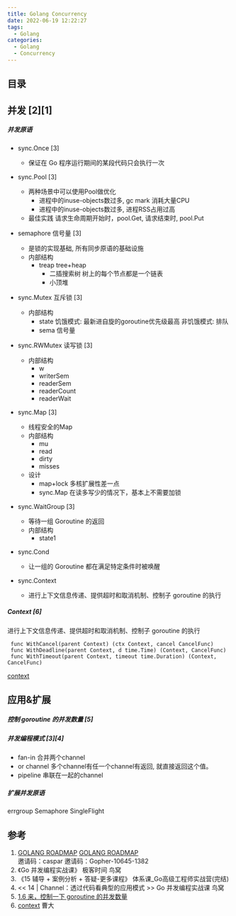 ```yaml
---
title: Golang Concurrency
date: 2022-06-19 12:22:27
tags:
  - Golang
categories:
  - Golang 
  - Concurrency
---
```


<p></p>
<!-- more -->


## 目录
<!-- toc -->


## 并发 [2][1]
##### 并发原语
+ sync.Once [3]
  - 保证在 Go 程序运行期间的某段代码只会执行一次

+ sync.Pool [3]
  + 两种场景中可以使用Pool做优化
    - 进程中的inuse-objects数过多,  gc mark 消耗大量CPU
    - 进程中的inuse-objects数过多, 进程RSS占用过高
  + 最佳实践
    请求生命周期开始时，pool.Get, 请求结束时, pool.Put

+ semaphore 信号量 [3]
  - 是锁的实现基础, 所有同步原语的基础设施
  - 内部结构
    + treap tree+heap
      - 二插搜索树
        树上的每个节点都是一个链表
      - 小顶堆
  
+ sync.Mutex  互斥锁 [3]
   - 内部结构
     + state
       饥饿模式:  最新进自旋的goroutine优先级最高
       非饥饿模式:  排队
     + sema 信号量
   
+ sync.RWMutex 读写锁 [3]
   - 内部结构
     + w
     + writerSem
     + readerSem
     + readerCount
     + readerWait

+ sync.Map  [3]
  - 线程安全的Map
  - 内部结构
    + mu
    + read
    + dirty
    + misses
  - 设计
    + map+lock 多核扩展性差一点
    + sync.Map 在读多写少的情况下，基本上不需要加锁
  
+ sync.WaitGroup   [3]
  - 等待一组 Goroutine 的返回
  - 内部结构
    + state1

+ sync.Cond
  - 让一组的 Goroutine 都在满足特定条件时被唤醒

+ sync.Context
  - 进行上下文信息传递、提供超时和取消机制、控制子 goroutine 的执行

##### Context [6]
进行上下文信息传递、提供超时和取消机制、控制子 goroutine 的执行
``` golang
 func WithCancel(parent Context) (ctx Context, cancel CancelFunc) 
 func WithDeadline(parent Context, d time.Time) (Context, CancelFunc) 
 func WithTimeout(parent Context, timeout time.Duration) (Context, CancelFunc) 
```
[context](https://pkg.go.dev/context)

## 应用&扩展
##### 控制 goroutine 的并发数量 [5]

##### 并发编程模式 [3][4]
+ fan-in
  合并两个channel
+ or channel 
  多个channel有任一个channel有返回,  就直接返回这个值。
+ pipeline
 串联在一起的channel 

##### 扩展并发原语 
errgroup 
Semaphore
SingleFlight


## 参考
1. [GOLANG ROADMAP](https://www.golangroadmap.com/class/gointerview/)
    [GOLANG ROADMAP](https://www.golangroadmap.com/)  
    邀请码：caspar 
    邀请码：Gopher-10645-1382
2. 《Go 并发编程实战课》 极客时间  鸟窝
3. 《15 辅导 + 案例分析 + 答疑-更多课程》  体系课_Go高级工程师实战营(完结) 
4. << 14 | Channel：透过代码看典型的应用模式 >>   Go 并发编程实战课  鸟窝
5. [1.6 来，控制一下 goroutine 的并发数量](https://eddycjy.gitbook.io/golang/di-1-ke-za-tan/control-goroutine)
6. [context](https://github.com/cch123/golang-notes/blob/master/context.md)   曹大